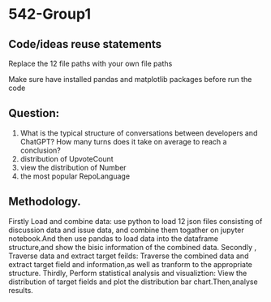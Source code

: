 # 542-Group1

## Code/ideas reuse statements
Replace the 12 file paths with your own file paths

Make sure have installed pandas and matplotlib packages before run the code


## Question:
1. What is the typical structure of conversations between developers and ChatGPT? How many 
turns does it take on average to reach a conclusion? 
2. distribution of UpvoteCount
3. view the distribution of Number
4. the most popular RepoLanguage

## Methodology.
Firstly Load and combine data:
use python to load 12 json files consisting of discussion data and issue data, and combine them togather on jupyter notebook.And then use pandas to load data into the dataframe structure,and show the bisic information of the combined data.
Secondly , Traverse data and extract target feilds:
Traverse the combined data and extract target field and information,as well as tranform to the appropriate structure.
Thirdly, Perform statistical analysis and visualiztion:
View the distribution of target fields and plot the distribution bar chart.Then,analyse results.




